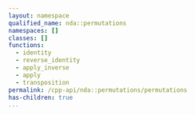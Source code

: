 ```yaml
---
layout: namespace
qualified_name: nda::permutations
namespaces: []
classes: []
functions:
  - identity
  - reverse_identity
  - apply_inverse
  - apply
  - transposition
permalink: /cpp-api/nda::permutations/permutations
has-children: true
...
```



